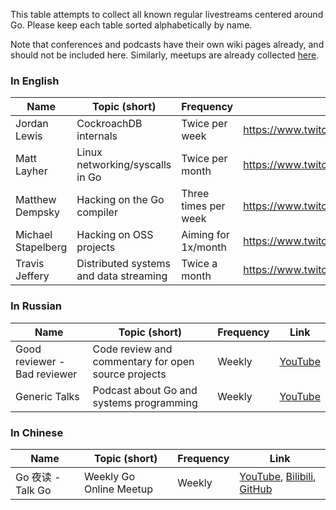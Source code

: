 This table attempts to collect all known regular livestreams centered around Go. Please keep each table sorted alphabetically by name.

Note that conferences and podcasts have their own wiki pages already, and should not be included here. Similarly, meetups are already collected [here](https://www.meetup.com/topics/go/).

### In English

|        Name        |    Topic (short)                |       Frequency      | Link | 
|--------------------|---------------------------------|----------------------|------|
| Jordan Lewis       | CockroachDB internals           | Twice per week       | https://www.twitch.tv/large__data__bank |
| Matt Layher        | Linux networking/syscalls in Go | Twice per month      | https://www.twitch.tv/mdlayher |
| Matthew Dempsky    | Hacking on the Go compiler      | Three times per week | https://www.twitch.tv/mdempsky |
| Michael Stapelberg | Hacking on OSS projects         | Aiming for 1x/month  | https://www.twitch.tv/stapelberg |
| Travis Jeffery     | Distributed systems and data streaming | Twice a month | https://www.twitch.tv/travisjeffery |

### In Russian

|        Name        |    Topic (short)                |       Frequency      | Link | 
|--------------------|---------------------------------|----------------------|------|
| Good reviewer - Bad reviewer | Code review and commentary for open source projects | Weekly | [YouTube](https://www.youtube.com/channel/UC8_A5W8g7UV0pk0uL66iQAQ) |
| Generic Talks | Podcast about Go and systems programming | Weekly | [YouTube](https://www.youtube.com/channel/UCLW_8skJ-sIHXACL7HZqchA) |

### In Chinese

|        Name        |    Topic (short)                |       Frequency      | Link | 
|--------------------|---------------------------------|----------------------|------|
| Go 夜读 - Talk Go | Weekly Go Online Meetup | Weekly | [YouTube](https://www.youtube.com/c/talkgo_night), [Bilibili](https://space.bilibili.com/326749661), [GitHub](https://github.com/talkgo/night) |

